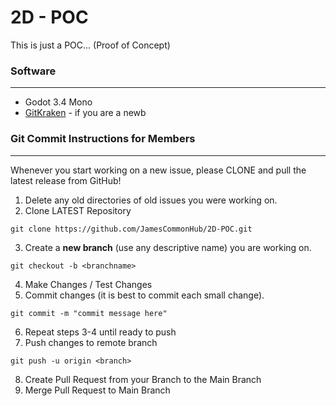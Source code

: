 # 2D - POC
This is just a POC... (Proof of Concept)

### Software
---
* Godot 3.4 Mono  
* [GitKraken](https://www.gitkraken.com) - if you are a newb

### Git Commit Instructions for Members
---
Whenever you start working on a new issue, please CLONE and pull the latest release from GitHub!

1. Delete any old directories of old issues you were working on.
2. Clone LATEST Repository
```
git clone https://github.com/JamesCommonHub/2D-POC.git
```
3. Create a **new branch** (use any descriptive name) you are working on.
```
git checkout -b <branchname>
```
4. Make Changes / Test Changes
5. Commit changes (it is best to commit each small change).
```
git commit -m "commit message here"
```
6. Repeat steps 3-4 until ready to push
7. Push changes to remote branch
```
git push -u origin <branch>
```
8. Create Pull Request from your Branch to the Main Branch
9. Merge Pull Request to Main Branch